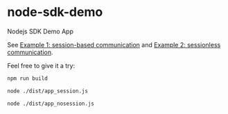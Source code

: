 # node-sdk-demo

Nodejs SDK Demo App

See [Example 1: session-based communication](https://github.com/hexonet/node-sdk-demo/blob/master/src/app_session.ts) and [Example 2: sessionless communication](https://github.com/hexonet/node-sdk-demo/blob/master/src/app_session.ts).

Feel free to give it a try:

```bash
npm run build
```

```bash
node ./dist/app_session.js
```

```bash
node ./dist/app_nosession.js
```